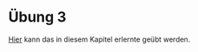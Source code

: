 # Übung 3

[Hier](https://courses.gistools.geog.uni-heidelberg.de/giscience/gis-einfuehrung/-/tree/master/03_vector-advanced) kann das in diesem Kapitel erlernte geübt werden.

